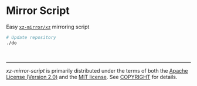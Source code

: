 Mirror Script
========
Easy [`xz-mirror/xz`] mirroring script

```bash
# Update repository
./do
```

<br>

--------
*xz-mirror-script* is primarily distributed under the terms of both the [Apache
License (Version 2.0)] and the [MIT license]. See [COPYRIGHT] for details.



[`xz-mirror/xz`]: https://github.com/xz-mirror/xz
[MIT license]: LICENSE-MIT
[Apache License (Version 2.0)]: LICENSE-APACHE
[COPYRIGHT]: COPYRIGHT
